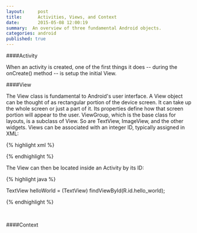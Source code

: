 ```yaml
---
layout:     post
title:      Activities, Views, and Context
date:       2015-05-08 12:00:19
summary:  An overview of three fundamental Android objects.
categories: android
published: true
---
```


####Activity

When an activity is created, one of the first things it does -- during the onCreate() method -- is setup the initial View.

####View

The View class is fundamental to Android's user interface. A View object can be thought of as rectangular portion of the device screen. It can take up the whole screen or just a part of it. Its properties define how that screen portion will appear to the user. ViewGroup, which is the base class for layouts, is a subclass of View. So are TextView, ImageView, and the other widgets. Views can be associated with an integer ID, typically assigned in XML:

{% highlight xml %}

<TextView
    android:id="@+id/hello_world"
    android:layout_width="wrap_content"
    android:layout_height="wrap_content"
    android:text="Hello world!"/>

{% endhighlight %}

The View can then be located inside an Activity by its ID:

{% highlight java %}

TextView helloWorld = (TextView) findViewById(R.id.hello_world);

{% endhighlight %}

<br>

####Context

<br>
